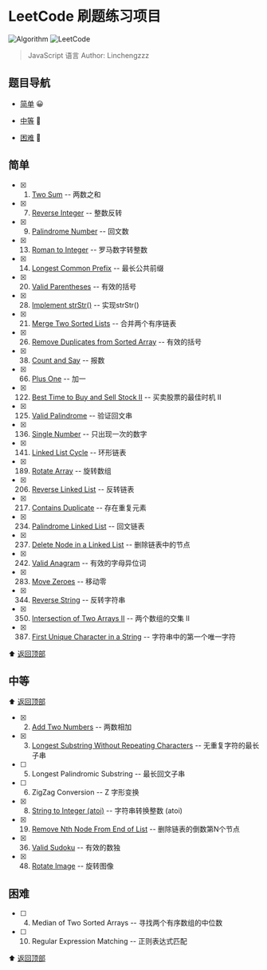 # LeetCode 刷题练习项目

![Algorithm](https://img.shields.io/badge/→-Algorithm-blue.svg) ![LeetCode](https://img.shields.io/badge/→-LeetCode-blue.svg)

> JavaScript 语言
> Author: Linchengzzz

## 题目导航

- [简单](#简单) 😀

- [中等](#中等) 🤔

- [困难](困年) 👿

## 简单

- [x] 1. [Two Sum](1.two-sum.js) -- 两数之和

- [x] 7. [Reverse Integer](7.reverse-integer.js) -- 整数反转

- [x] 9. [Palindrome Number](9.palindrome-number.js) -- 回文数

- [x] 13. [Roman to Integer](13.roman-to-integer.js) -- 罗马数字转整数

- [x] 14. [Longest Common Prefix](14.longest-common-prefix.js) -- 最长公共前缀

- [x] 20. [Valid Parentheses](20.valid-parentheses.js) -- 有效的括号

- [x] 28. [Implement strStr()](28.implement-strstr.js) -- 实现strStr()

- [x] 21. [Merge Two Sorted Lists](21.merge-two-sorted-lists.js) -- 合并两个有序链表

- [x] 26. [Remove Duplicates from Sorted Array](26.remove-duplicates-from-sorted-array.js) -- 有效的括号

- [x] 38. [Count and Say](38.count-and-say.js) -- 报数

- [x] 66. [Plus One](66.plus-one.js) -- 加一

- [x] 122. [Best Time to Buy and Sell Stock II](122.best-time-to-buy-and-sell-stock-ii.js) -- 买卖股票的最佳时机 II

- [x] 125. [Valid Palindrome](125.valid-palindrome.js) -- 验证回文串

- [x] 136. [Single Number](136.single-number.js) -- 只出现一次的数字

- [x] 141. [Linked List Cycle](141.linked-list-cycle.js) -- 环形链表

- [x] 189. [Rotate Array](189.rotate-array.js) -- 旋转数组

- [x] 206. [Reverse Linked List](206.reverse-linked-list.js) -- 反转链表

- [x] 217. [Contains Duplicate](217.contains-duplicate.js) -- 存在重复元素

- [x] 234. [Palindrome Linked List](234.palindrome-linked-list.js) -- 回文链表

- [x] 237. [Delete Node in a Linked List](237.delete-node-in-a-linked-list.js) -- 删除链表中的节点

- [x] 242. [Valid Anagram](242.valid-anagram.js) -- 有效的字母异位词

- [x] 283. [Move Zeroes](283.move-zeroes.js) -- 移动零

- [x] 344. [Reverse String](344.reverse-string.js) -- 反转字符串

- [x] 350. [Intersection of Two Arrays II](350.intersection-of-two-arrays-ii.js) -- 两个数组的交集 II

- [x] 387. [First Unique Character in a String](387.first-unique-character-in-a-string.js) -- 字符串中的第一个唯一字符

⬆︎ [返回顶部](#题目导航)

## 中等

⬆︎ [返回顶部](#题目导航)

- [x] 2. [Add Two Numbers](2.add-two-numbers.js) -- 两数相加

- [x] 3. [Longest Substring Without Repeating Characters](3.longest-substring-without-repeating-characters.js) -- 无重复字符的最长子串

- [ ] 5. Longest Palindromic Substring -- 最长回文子串

- [ ] 6. ZigZag Conversion -- Z 字形变换

- [x] 8. [String to Integer (atoi)](8.string-to-integer-atoi.js) -- 字符串转换整数 (atoi)

- [x] 19. [Remove Nth Node From End of List](19.remove-nth-node-from-end-of-list.js) -- 删除链表的倒数第N个节点

- [x] 36. [Valid Sudoku](36.valid-sudoku.js) -- 有效的数独

- [x] 48. [Rotate Image](48.rotate-image.js) -- 旋转图像

## 困难

- [ ] 4. Median of Two Sorted Arrays -- 寻找两个有序数组的中位数

- [ ] 10. Regular Expression Matching -- 正则表达式匹配

⬆︎ [返回顶部](#题目导航)

